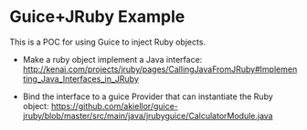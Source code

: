 Guice+JRuby Example
===================

This is a POC for using Guice to inject Ruby objects.

* Make a ruby object implement a Java interface:
    http://kenai.com/projects/jruby/pages/CallingJavaFromJRuby#Implementing_Java_Interfaces_in_JRuby

* Bind the interface to a guice Provider that can instantiate the Ruby object:
    https://github.com/akiellor/guice-jruby/blob/master/src/main/java/jrubyguice/CalculatorModule.java
